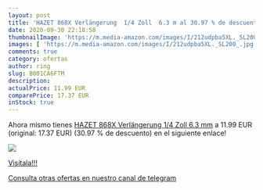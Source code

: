 ```yaml
---
layout: post
title: 'HAZET 868X Verlängerung  1/4 Zoll  6.3 m al 30.97 % de descuento'
date: 2020-09-30 22:18:58
thumbnailImage: 'https://m.media-amazon.com/images/I/212udpba5XL._SL200_.jpg'
images: [ 'https://m.media-amazon.com/images/I/212udpba5XL._SL200_.jpg' ]
comments: true
category: ofertas
author: ring
slug: B001CA6FTM
description:
actualPrice: 11.99 EUR
comparePrice: 17.37 EUR
inStock: true
---
```


Ahora mismo tienes [HAZET 868X Verlängerung  1/4 Zoll  6.3 mm](https://www.amazon.com/dp/B001CA6FTM/?tag=redken08-20) a 11.99 EUR (original: 17.37 EUR) (30.97 %  de descuento) en el siguiente enlace!

[![](https://m.media-amazon.com/images/I/212udpba5XL._SL200_.jpg)](https://www.amazon.com/dp/B001CA6FTM/?tag=redken08-20)

[Visítala!!!](https://www.amazon.com/dp/B001CA6FTM/?tag=redken08-20)

[Consulta otras ofertas en nuestro canal de telegram](https://t.me/s/ofertas25)
